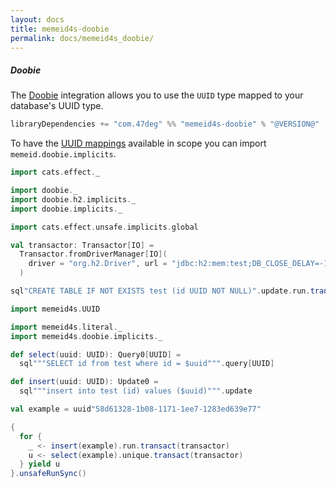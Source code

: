 ```yaml
---
layout: docs
title: memeid4s-doobie
permalink: docs/memeid4s_doobie/
---
```


##### Doobie

The [Doobie](https://github.com/tpolecat/doobie) integration allows you to use the `UUID` type mapped to your database's UUID type.

```scala
libraryDependencies += "com.47deg" %% "memeid4s-doobie" % "@VERSION@"
```

To have the [UUID mappings](https://tpolecat.github.io/doobie/docs/12-Custom-Mappings.html) available in scope you can import `memeid.doobie.implicits`.

```scala mdoc:invisible
import cats.effect._

import doobie._
import doobie.h2.implicits._
import doobie.implicits._

import cats.effect.unsafe.implicits.global

val transactor: Transactor[IO] =
  Transactor.fromDriverManager[IO](
    driver = "org.h2.Driver", url = "jdbc:h2:mem:test;DB_CLOSE_DELAY=-1", user = "", password = "", logHandler = None
  )

sql"CREATE TABLE IF NOT EXISTS test (id UUID NOT NULL)".update.run.transact(transactor).unsafeRunSync()
```

```scala mdoc:silent
import memeid4s.UUID

import memeid4s.literal._
import memeid4s.doobie.implicits._

def select(uuid: UUID): Query0[UUID] =
  sql"""SELECT id from test where id = $uuid""".query[UUID]

def insert(uuid: UUID): Update0 =
  sql"""insert into test (id) values ($uuid)""".update

val example = uuid"58d61328-1b08-1171-1ee7-1283ed639e77"
```

```scala mdoc
{
  for {
    _ <- insert(example).run.transact(transactor)
    u <- select(example).unique.transact(transactor)
  } yield u
}.unsafeRunSync()
```

